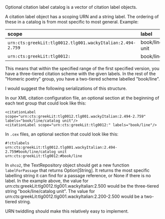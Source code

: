 Optional citation label catalog is a vector of citation label objects.

A citation label object has a scoping URN and a string label.  The ordering of these in a catalog is from most specific to most general.  Example:


| scope                                                      | label                  |
|:-----------------------------------------------------------|:-----------------------|
| `urn:cts:greekLit:tlg0012.tlg001.wackyItalian:2.494-2.759` | book/line/catalog unit |
| `urn:cts:greekLit:tlg0012:`                                | book/line              |

This means that within the specified range of the first specified version, you have a three-tiered citation scheme with the given labels.  In the rest of the "Homeric poetry" group, you have a two-tiered scheme labelled "book/line".


I would suggest the following serializations of this structure.

In our XML citation configuration file, an optional section at the beginning of each text group that could look like this:

    <citationLabel scope="urn:cts:greekLit:tlg0012.tlg001.wackyItalian:2.494-2.759" labels="book/line/catalog unit"/>
    <citationLabel scope="urn:cts:greekLit:tlg0012:" labels="book/line"/>

In `.cex` files, an optional section that could look like this:


    #!ctslabels
    urn:cts:greekLit:tlg0012.tlg001.wackyItalian:2.494-2.759#book/line/catalog unit
    urn:cts:greekLit:tlg0012:#book/line


In `ohco2`, the TextRepository object should get a new function `labelForPassage` that returns Option[String].  It returns the most specific labelling string it can find for a passage reference, or None if there is no label.  In the example above, the value for urn:cts:greekLit:tlg0012.tlg001.wackyItalian:2.500 would be the three-tiered string "book/line/catalog unit".  The value for urn:cts:greekLit:tlg0012.tlg001.wackyItalian:2.200-2.500 would be a two-tiered string.

URN twiddling should make this relatively easy to implement.
